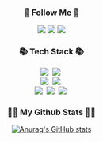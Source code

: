 <h3 align="center">🌈 Follow Me 🌈</h3>
<p align="center">
  <a href="notion.so/Notion-3c00c69d16734a00b3b6d89eaafd7016" target="_blank"><img src="https://img.shields.io/badge/Notion-000000?style=flat-square&logo=Notion&logoColor=white"/></a>
<a href="https://www.instagram.com/hanc_96" target="_blank"><img src="https://img.shields.io/badge/HanC_96-FFC0CB?style=flat-square&logo=Instagram&logoColor=white"/></a>
<a href="https://www.naver.com" target="_blank"><img src="https://img.shields.io/badge/junseok2217@naver.com-2DB400?style=flat-square&logo=Naver&logoColor=white"/></a>
</p>

<!-- ////////////////////////////////////////////////////////////////////////////////////////////////////////////////////////////////////////////////////////// -->

<h3 align="center">📚 Tech Stack 📚</h3>
<p align="center">
  <img src="https://img.shields.io/badge/Java-007396?style=flat-square&logo=Java&logoColor=white"/></a>&nbsp
  <img src="https://img.shields.io/badge/Javascript-ffb13b?style=flat-square&logo=javascript&logoColor=white"/></a>&nbsp 
  <br>
  <img src="https://img.shields.io/badge/Spring-6DB33F?style=flat-square&logo=Spring&logoColor=white"/></a>&nbsp
  <img src="https://img.shields.io/badge/SpringBoot-6DB33F?style=flat-square&logo=SpringBoot&logoColor=white"/></a>&nbsp 
  <br>
  <img src="https://img.shields.io/badge/Mysql-E6B91E?style=flat-square&logo=MySql&logoColor=white"/></a>&nbsp 
  <img src="https://img.shields.io/badge/Oracle-FF0000?style=flat-square&logo=Oracle&logoColor=white"/></a>&nbsp 
  <img src="https://img.shields.io/badge/MariaDB-E6B91E?style=flat-square&logo=MariaDB&logoColor=white"/></a>&nbsp 
</p>

<!-- ////////////////////////////////////////////////////////////////////////////////////////////////////////////////////////////////////////////////////////// -->

<h3 align="center">👩‍💻 My Github Stats 👩‍💻</h3>
<div align="center">
  
[![Anurag's GitHub stats](https://github-readme-stats.vercel.app/api?username=MoonTaeHo&hide_title=true&show_icons=true&theme=radical)](https://github.com/anuraghazra/github-readme-stats)
</div>
